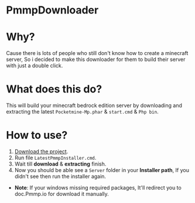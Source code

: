 # PmmpDownloader
# Why?
Cause there is lots of people who still don't know how to create a minecraft server, So i decided to make this downloader for them to build their server with just a double click.
# What does this do?
This will build your minecraft bedrock edition server by downloading and extracting the latest <code>Pocketmine-Mp.phar</code> & <code>start.cmd</code> & <code>Php bin</code>.
# How to use?
1. <a href="https://github.com/HighestDreams/PmmpDownloader/archive/refs/heads/main.zip">Download the project</a>.
2. Run file <code>LatestPmmpInstaller.cmd</code>.
3. Wait till <strong>download</strong> & <strong>extracting</strong> finish.
5. Now you should be able see a <code>Server</code> folder in your <strong>Installer path</strong>, If you didn't see then run the installer again.
* <strong>Note</strong>: If your windows missing required packages, It'll redirect you to doc.Pmmp.io for download it manually.
